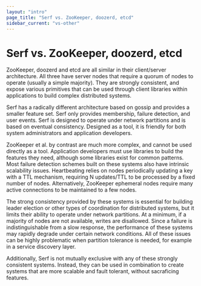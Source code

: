 ```yaml
---
layout: "intro"
page_title: "Serf vs. ZooKeeper, doozerd, etcd"
sidebar_current: "vs-other"
---
```


# Serf vs. ZooKeeper, doozerd, etcd

ZooKeeper, doozerd and etcd are all similar in their client/server
architecture. All three have server nodes that require a quorum of
nodes to operate (usually a simple majority). They are strongly consistent,
and expose various primitives that can be used through client libraries within
applications to build complex distributed systems.

Serf has a radically different architecture based on gossip and provides a
smaller feature set. Serf only provides membership, failure detection,
and user events. Serf is designed to operate under network partitions
and is based on eventual consistency. Designed as a tool, it is friendly
for both system administrators and application developers.

ZooKeeper et al. by contrast are much more complex, and cannot be used directly
as a tool. Application developers must use libraries to build the features
they need, although some libraries exist for common patterns. Most failure
detection schemes built on these systems also have intrinsic scalability issues.
Heartbeating relies on nodes periodically updating a key with a TTL mechanism,
requiring N updates/TTL to be processed by a fixed number of nodes. Alternatively,
ZooKeeper ephemeral nodes require many active connections to be maintained to a few nodes.

The strong consistency provided by these systems is essential for building leader
election or other types of coordination for distributed systems, but it limits
their ability to operate under network partitions. At a minimum, if a majority of
nodes are not available, writes are disallowed. Since a failure is indistinguishable
from a slow response, the performance of these systems may rapidly degrade
under certain network conditions. All of these issues can be highly
problematic when partition tolerance is needed, for example in a service
discovery layer.

Additionally, Serf is not mutually exclusive with any of these strongly
consistent systems. Instead, they can be used in combination to create systems
that are more scalable and fault tolerant, without sacraficing features.
